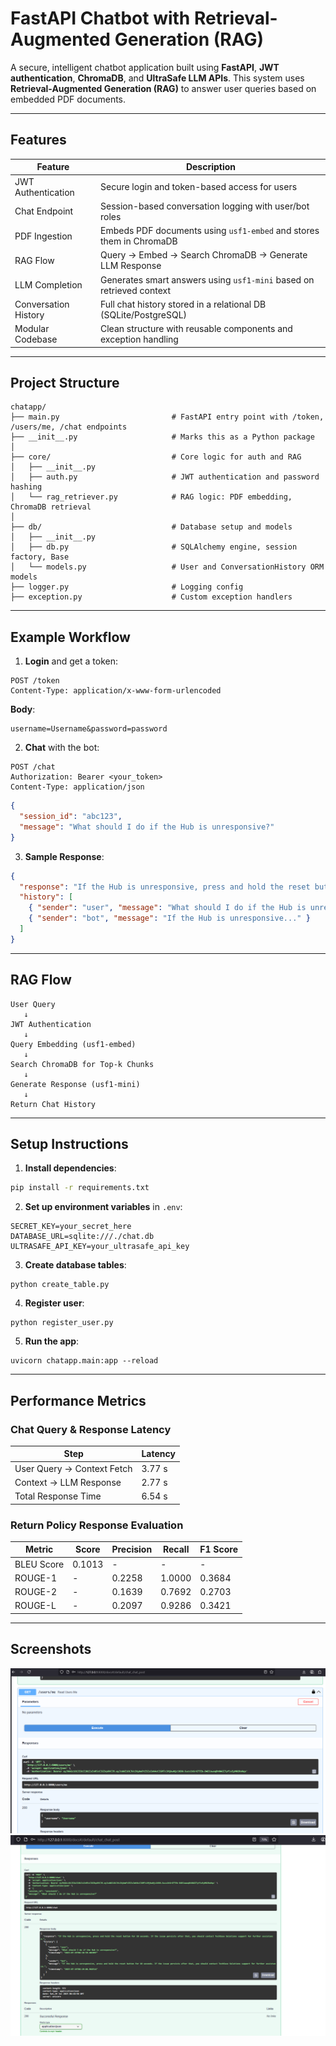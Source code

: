 # FastAPI Chatbot with Retrieval-Augmented Generation (RAG)

A secure, intelligent chatbot application built using **FastAPI**, **JWT authentication**, **ChromaDB**, and **UltraSafe LLM APIs**. This system uses **Retrieval-Augmented Generation (RAG)** to answer user queries based on embedded PDF documents.

---

## Features

| Feature                | Description                                                                 |
|------------------------|-----------------------------------------------------------------------------|
| JWT Authentication     | Secure login and token-based access for users                               |
| Chat Endpoint          | Session-based conversation logging with user/bot roles                      |
| PDF Ingestion          | Embeds PDF documents using `usf1-embed` and stores them in ChromaDB         |
| RAG Flow               | Query → Embed → Search ChromaDB → Generate LLM Response                     |
| LLM Completion         | Generates smart answers using `usf1-mini` based on retrieved context         |
| Conversation History   | Full chat history stored in a relational DB (SQLite/PostgreSQL)             |
| Modular Codebase       | Clean structure with reusable components and exception handling              |

---

## Project Structure

```
chatapp/
├── main.py                         # FastAPI entry point with /token, /users/me, /chat endpoints
├── __init__.py                     # Marks this as a Python package
│
├── core/                           # Core logic for auth and RAG
│   ├── __init__.py
│   ├── auth.py                     # JWT authentication and password hashing
│   └── rag_retriever.py            # RAG logic: PDF embedding, ChromaDB retrieval
│
├── db/                             # Database setup and models
│   ├── __init__.py
│   ├── db.py                       # SQLAlchemy engine, session factory, Base
│   └── models.py                   # User and ConversationHistory ORM models
├── logger.py                       # Logging config
├── exception.py                    # Custom exception handlers
```

---

## Example Workflow

1. **Login** and get a token:
```http
POST /token
Content-Type: application/x-www-form-urlencoded
```
**Body**:
```
username=Username&password=password
```

2. **Chat** with the bot:
```http
POST /chat
Authorization: Bearer <your_token>
Content-Type: application/json
```
```json
{
  "session_id": "abc123",
  "message": "What should I do if the Hub is unresponsive?"
}
```

3. **Sample Response**:
```json
{
  "response": "If the Hub is unresponsive, press and hold the reset button for 10 seconds. If the issue persists after that, you should contact TechEase Solutions support for further assistance.",
  "history": [
    { "sender": "user", "message": "What should I do if the Hub is unresponsive?" },
    { "sender": "bot", "message": "If the Hub is unresponsive..." }
  ]
}
```

---

## RAG Flow

```
User Query
   ↓
JWT Authentication
   ↓
Query Embedding (usf1-embed)
   ↓
Search ChromaDB for Top-k Chunks
   ↓
Generate Response (usf1-mini)
   ↓
Return Chat History
```

---

## Setup Instructions

1. **Install dependencies**:
```bash
pip install -r requirements.txt
```

2. **Set up environment variables** in `.env`:
```
SECRET_KEY=your_secret_here
DATABASE_URL=sqlite:///./chat.db
ULTRASAFE_API_KEY=your_ultrasafe_api_key
```

3. **Create database tables**:
```
python create_table.py
```

4. **Register user**:
```
python register_user.py
```

5. **Run the app**:
```
uvicorn chatapp.main:app --reload
```

---

## Performance Metrics

### Chat Query & Response Latency

| Step                        | Latency   |
|----------------------------|-----------|
| User Query → Context Fetch | 3.77 s    |
| Context → LLM Response     | 2.77 s    |
| Total Response Time        | 6.54 s    |

### Return Policy Response Evaluation

| Metric     | Score   | Precision | Recall  | F1 Score |
|------------|---------|-----------|---------|----------|
| BLEU Score | 0.1013  | -         | -       | -        |
| ROUGE-1    | -       | 0.2258    | 1.0000  | 0.3684   |
| ROUGE-2    | -       | 0.1639    | 0.7692  | 0.2703   |
| ROUGE-L    | -       | 0.2097    | 0.9286  | 0.3421   |

---

## Screenshots

![alt text](image-1.png)
![alt text](image-2.png)